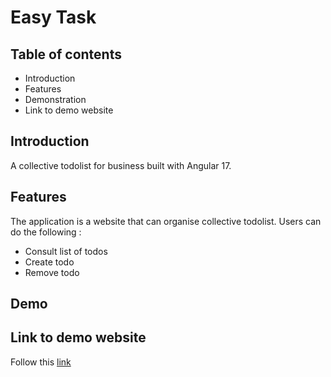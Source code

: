 <h1>Easy Task</h1>
<h2>Table of contents</h2>
    <ul>
        <li>Introduction</li>
        <li>Features</li>
        <li>Demonstration</li>
        <li>Link to demo website</li>
    </ul>

<h2>Introduction</h2>

A collective todolist for business built with Angular 17.

<h2>Features</h2>
The application is a website that can organise collective todolist.
Users can do the following :
<ul>
    <li>Consult list of todos</li>
    <li>Create todo</li>
    <li>Remove todo</li>
</ul>

<h2>Demo</h2>



<h2>Link to demo website</h2>
 
Follow this <a href="https://angular-easy-task.vercel.app/">link</a> 
